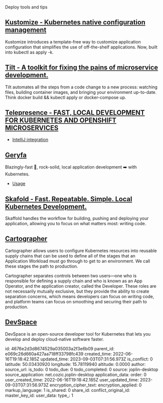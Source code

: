 Deploy tools and tips

## [**Kustomize** - Kubernetes native configuration management](https://kustomize.io/)
Kustomize introduces a template-free way to customize application configuration that simplifies the use of off-the-shelf applications. Now, built into kubectl as apply -k.

## [**Tilt** - A toolkit for fixing the pains of microservice development.](https://tilt.dev/)
Tilt automates all the steps from a code change to a new process: watching files, building container images, and bringing your environment up-to-date. Think docker build && kubectl apply or docker-compose up.

## [**Telepresence** - FAST, LOCAL DEVELOPMENT FOR KUBERNETES AND OPENSHIFT MICROSERVICES](https://www.telepresence.io/)
- [IntelliJ integration](https://blog.jetbrains.com/idea/2022/06/intellij-idea-2022-2-eap-5/#Intercept_Kubernetes_service_requests_with_Telepresence_integration)

## [Geryfa](https://gefyra.dev/)
Blazingly-fast 🚀, rock-solid, local application development ➡️ with Kubernetes.
- [Usage](https://piotrminkowski.com/2023/09/01/local-application-development-on-kubernetes-with-gefyra/)


## [**Skafold** - Fast. Repeatable. Simple. Local Kubernetes Development.](https://skaffold.dev/)
Skaffold handles the workflow for building, pushing and deploying your application, allowing you to focus on what matters most: writing code.

## [**Cartographer**](https://cartographer.sh/docs/v0.4.0/architecture/)
Cartographer allows users to configure Kubernetes resources into reusable supply chains that can be used to define all of the stages that an Application Workload must go through to get to an environment. We call these stages the path to production.

Cartographer separates controls between two users—one who is responsible for defining a supply chain and who is known as an App Operator, and the application creator, called the Developer. These roles are not necessarily mutually exclusive, but they provide the ability to create separation concerns, which means developers can focus on writing code, and platform teams can focus on smoothing and securing their path to production.

## [**DevSpace**](https://www.devspace.sh/)
DevSpace is an open-source developer tool for Kubernetes that lets you develop and deploy cloud-native software faster.



id: 4676e2d3d8674529a035003a2f3e6b09
parent_id: e069c26d660a427aa718ff33798fc439
created_time: 2022-06-16T19:18:42.185Z
updated_time: 2023-09-03T07:31:56.973Z
is_conflict: 0
latitude: 50.03430920
longitude: 15.78119940
altitude: 0.0000
author: 
source_url: 
is_todo: 0
todo_due: 0
todo_completed: 0
source: joplin-desktop
source_application: net.cozic.joplin-desktop
application_data: 
order: 0
user_created_time: 2022-06-16T19:18:42.185Z
user_updated_time: 2023-09-03T07:31:56.973Z
encryption_cipher_text: 
encryption_applied: 0
markup_language: 1
is_shared: 0
share_id: 
conflict_original_id: 
master_key_id: 
user_data: 
type_: 1